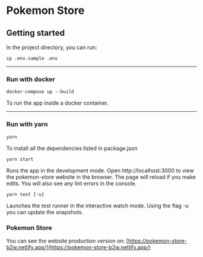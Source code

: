 # Pokemon Store

## Getting started
In the project directory, you can run:

```console
cp .env.sample .env
```

---

### Run with docker

```console
docker-compose up --build
```

To run the app inside a docker container.

---

### Run with yarn

```console
yarn
```

To install all the dependencies listed in package.json

```console
yarn start
```

Runs the app in the development mode.
Open http://localhost:3000 to view the pokemon-store website in the browser.
The page will reload if you make edits.
You will also see any lint errors in the console.

```console
yarn test [-u]
```

Launches the test runner in the interactive watch mode.
Using the flag -u you can update the snapshots.

### Pokemon Store

You can see the website production version on:
[https://pokemon-store-b2w.netlify.app/](https://pokemon-store-b2w.netlify.app/)